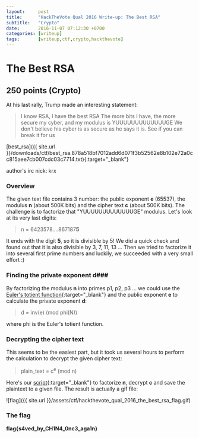 ```yaml
---
layout:     post
title:      "HackTheVote Qual 2016 Write-up: The Best RSA"
subtitle:   "Crypto"
date:       2016-11-07 07:12:30 +0700
categories: [writeup]
tags:       [writeup,ctf,crypto,hackthevote]
---
```


# The Best RSA #

## 250 points (Crypto) ##

At his last rally, Trump made an interesting statement:

> I know RSA, I have the best RSA
The more bits I have, the more secure my cyber, and my modulus is YUUUUUUUUUUUUUGE
We don't believe his cyber is as secure as he says it is. See if you can break it for us

[best_rsa]({{ site.url }}/downloads/ctf/best_rsa.878a518bf7012add6d071f3b52562e8b102e72a0cc815aee7cb007cdc03c7714.txt){:target="_blank"}

author's irc nick: krx

### Overview ###
The given text file contains 3 number: the public exponent **e** (65537), the modulus **n** (about 500K bits) and the cipher text **c** (about 500K bits). The challenge is to factorize that "YUUUUUUUUUUUUUGE" modulus. Let's look at its very last digits:

> n = 6423578....867187**5**

It ends with the digit **5**, so it is divisible by 5! We did a quick check and found out that it is also divisible by 3, 7, 11, 13 ... Then we tried to factorize it into several first prime numbers and luckily, we succeeded with a very small effort :)

### Finding the private exponent d###
By factorizing the modulus **n** into primes p1, p2, p3 ... we could use the [Euler's totient function](https://en.wikipedia.org/wiki/Euler%27s_totient_function){:target="_blank"} and the public exponent **e** to calculate the private exponent **d**:

> d = inv(e) (mod phi(N))

where phi is the Euler's totient function.

### Decrypting the cipher text ###
This seems to be the easiest part, but it took us several hours to perform the calculation to decrypt the given cipher text:

> plain_text = c<sup>e</sup> (mod n)

Here's our [script](https://github.com/duc-le/duc-le.github.io/blob/master/downloads/ctf/hackthevote_qual_2016_the_best_rsa_solve.py){:target="_blank"} to factorize **n**, decrypt **c** and save the plaintext to a given file.
The result is actually a gif file:

![flag]({{ site.url }}/assets/ctf/hackthevote_qual_2016_the_best_rsa_flag.gif)

### The flag
**flag{s4ved_by_CH1N4_0nc3_aga1n}**
